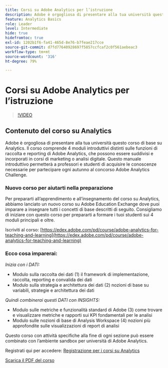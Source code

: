```yaml
---
title: Corsi su Adobe Analytics per l’istruzione
description: Adobe è orgogliosa di presentare alla tua università questo corso di base su Analytics. Il corso comprende 4 moduli introduttivi distinti sulle funzioni di raccolta e reporting di Adobe Analytics, che possono essere suddivisi e incorporati in corsi di marketing o analisi digitale. Questo manuale introduttivo permetterà a professori e studenti di acquisire le conoscenze necessarie per partecipare ogni autunno al concorso Adobe Analytics Challenge.
feature: Analytics Basics
role: Leader
level: Intermediate
hide: true
hidefromtoc: true
exl-id: 1202b1f6-fa41-465d-8e76-b7feae217cce
source-git-commit: d7fd77640928697f5857ccfcaf2c0f561aebeac3
workflow-type: tm+mt
source-wordcount: '316'
ht-degree: 79%

---
```


# Corsi su Adobe Analytics per l’istruzione

>[!VIDEO](https://video.tv.adobe.com/v/334350/?quality=12&learn=on)

## Contenuto del corso su Analytics

Adobe è orgogliosa di presentare alla tua università questo corso di base su Analytics. Il corso comprende 4 moduli introduttivi distinti sulle funzioni di raccolta e reporting di Adobe Analytics, che possono essere suddivisi e incorporati in corsi di marketing o analisi digitale. Questo manuale introduttivo permetterà a professori e studenti di acquisire le conoscenze necessarie per partecipare ogni autunno al concorso Adobe Analytics Challenge.

### Nuovo corso per aiutarti nella preparazione

Per prepararti all’apprendimento e all’insegnamento del corso su Analytics, abbiamo lanciato un nuovo corso su Adobe Education Exchange dove puoi imparare a insegnare tutti i concetti di base descritti di seguito. Consigliamo di iniziare con questo corso per prepararti a formare i tuoi studenti sui 4 moduli principali e oltre.

Iscriviti al corso: [https://edex.adobe.com/pd/course/adobe-analytics-for-teaching-and-learning](https://edex.adobe.com/pd/course/adobe-analytics-for-teaching-and-learning)

### Ecco cosa imparerai:

*Inizia con i DATI:*

* Modulo sulla raccolta dei dati (1) il framework di implementazione, raccolta, reporting e convalida dei dati
* Modulo sulla strategia e architettura dei dati (2) nozioni di base su variabili, strategie e architettura dei dati

*Quindi combinerai questi DATI con INSIGHTS:*

* Modulo sulle metriche e funzionalità standard di Adobe (3) come trovare e visualizzare metriche e rapporti sui KPI fondamentali per le analisi
* Modulo sulle nozioni di base di Analysis Workspace (4) nozioni più approfondite sulle visualizzazioni di report di analisi

Questo corso con attività specifiche alla fine di ogni sezione può essere combinato con l’ambiente sandbox per università di Adobe Analytics.

Registrati qui per accedere: [Registrazione per i corsi su Analytics](https://experienceleague.adobe.com/landing/analytics-university?lang=it)

[Scarica il PDF del corso](assets/Adobe-Analytics-Curriculum_2021.pdf)
